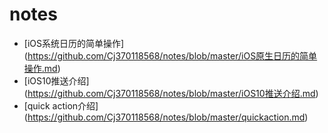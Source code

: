 # notes

+ [iOS系统日历的简单操作] (https://github.com/Cj370118568/notes/blob/master/iOS原生日历的简单操作.md)
+ [iOS10推送介绍] (https://github.com/Cj370118568/notes/blob/master/iOS10推送介绍.md)
+ [quick action介绍] (https://github.com/Cj370118568/notes/blob/master/quickaction.md)




